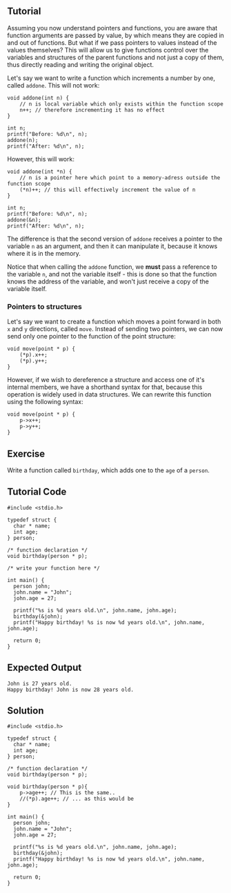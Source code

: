 Tutorial
--------

Assuming you now understand pointers and functions, you are aware that function arguments are passed by value, by which means they are copied in and out of functions.
But what if we pass pointers to values instead of the values themselves? This will allow us to give functions control over the variables and structures of the parent functions and not just a copy of them, thus directly reading and writing the original object.

Let's say we want to write a function which increments a number by one, called `addone`. This will not work:

    void addone(int n) {
        // n is local variable which only exists within the function scope
        n++; // therefore incrementing it has no effect
    }

    int n;
    printf("Before: %d\n", n);
    addone(n);
    printf("After: %d\n", n);

However, this will work:

    void addone(int *n) {
        // n is a pointer here which point to a memory-adress outside the function scope
        (*n)++; // this will effectively increment the value of n
    }

    int n;
    printf("Before: %d\n", n);
    addone(&n);
    printf("After: %d\n", n);

The difference is that the second version of `addone` receives a pointer to the variable `n` as an argument, and then it can manipulate it, because it knows where it is in the memory.

Notice that when calling the `addone` function, we **must** pass a reference to the variable `n`, and not the variable itself - this is done so that the function knows the address of the variable, and won't just receive a copy of the variable itself.

### Pointers to structures

Let's say we want to create a function which moves a point forward in both `x` and `y` directions, called `move`. Instead of sending two pointers, we can now send only one pointer to the function of the point structure:

    void move(point * p) {
        (*p).x++;
        (*p).y++;
    }

However, if we wish to dereference a structure and access one of it's internal members, we have a shorthand syntax for that, because this operation is widely used in data structures. We can rewrite this function using the following syntax:

    void move(point * p) {
        p->x++;
        p->y++;
    }

Exercise
--------

Write a function called `birthday`, which adds one to the `age` of a `person`.

Tutorial Code
-------------

    #include <stdio.h>

    typedef struct {
      char * name;
      int age;
    } person;

    /* function declaration */
    void birthday(person * p);

    /* write your function here */

    int main() {
      person john;
      john.name = "John";
      john.age = 27;

      printf("%s is %d years old.\n", john.name, john.age);
      birthday(&john);
      printf("Happy birthday! %s is now %d years old.\n", john.name, john.age);

      return 0;
    }

Expected Output
---------------

    John is 27 years old.
    Happy birthday! John is now 28 years old.

Solution
--------

    #include <stdio.h>

    typedef struct {
      char * name;
      int age;
    } person;

    /* function declaration */
    void birthday(person * p);

    void birthday(person * p){
        p->age++; // This is the same..	
        //(*p).age++; // ... as this would be
    }

    int main() {
      person john;
      john.name = "John";
      john.age = 27;

      printf("%s is %d years old.\n", john.name, john.age);
      birthday(&john);
      printf("Happy birthday! %s is now %d years old.\n", john.name, john.age);

      return 0;
    }

